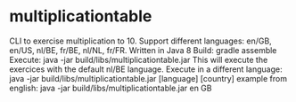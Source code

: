 # multiplicationtable
CLI to exercise multiplication to 10.
Support different languages: en/GB, en/US, nl/BE, fr/BE, nl/NL, fr/FR.
Written in Java 8
Build: gradle assemble
Execute:  java -jar build/libs/multiplicationtable.jar
    This will execute the exercices with the default nl/BE language.
Execute in a different language: java -jar build/libs/multiplicationtable.jar [language] [country]
    example from english: java -jar build/libs/multiplicationtable.jar en GB
